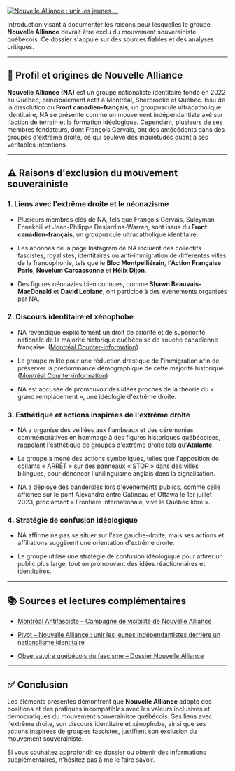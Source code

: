 [![Nouvelle Alliance : unir les jeunes ...](https://images.openai.com/thumbnails/16bbf93b2fe4301067893fa110bc85f8.jpeg)](https://pivot.quebec/2023/10/26/nouvelle-alliance-unir-les-jeunes-independantistes-derriere-un-nationalisme-identitaire/)

Introduction visant à documenter les raisons pour lesquelles le groupe **Nouvelle Alliance** devrait être exclu du mouvement souverainiste québécois. Ce dossier s'appuie sur des sources fiables et des analyses critiques.

---

## 🧩 Profil et origines de Nouvelle Alliance

**Nouvelle Alliance (NA)** est un groupe nationaliste identitaire fondé en 2022 au Québec, principalement actif à Montréal, Sherbrooke et Québec. Issu de la dissolution du **Front canadien-français**, un groupuscule ultracatholique identitaire, NA se présente comme un mouvement indépendantiste axé sur l'action de terrain et la formation idéologique. Cependant, plusieurs de ses membres fondateurs, dont François Gervais, ont des antécédents dans des groupes d'extrême droite, ce qui soulève des inquiétudes quant à ses véritables intentions.&#x20;

---

## ⚠️ Raisons d'exclusion du mouvement souverainiste

### 1. **Liens avec l'extrême droite et le néonazisme**

* Plusieurs membres clés de NA, tels que François Gervais, Suleyman Ennakhili et Jean-Philippe Desjardins-Warren, sont issus du **Front canadien-français**, un groupuscule ultracatholique identitaire.&#x20;

* Les abonnés de la page Instagram de NA incluent des collectifs fascistes, royalistes, identitaires ou anti-immigration de différentes villes de la francophonie, tels que le **Bloc Montpelliérain**, l’**Action Française Paris**, **Novelum Carcassonne** et **Hélix Dijon**.&#x20;

* Des figures néonazies bien connues, comme **Shawn Beauvais-MacDonald** et **David Leblanc**, ont participé à des événements organisés par NA.&#x20;

### 2. **Discours identitaire et xénophobe**

* NA revendique explicitement un droit de priorité et de supériorité nationale de la majorité historique québécoise de souche canadienne française. ([Montréal Counter-information][1])

* Le groupe milite pour une réduction drastique de l'immigration afin de préserver la prédominance démographique de cette majorité historique. ([Montréal Counter-information][1])

* NA est accusée de promouvoir des idées proches de la théorie du « grand remplacement », une idéologie d'extrême droite.&#x20;

### 3. **Esthétique et actions inspirées de l'extrême droite**

* NA a organisé des veillées aux flambeaux et des cérémonies commémoratives en hommage à des figures historiques québécoises, rappelant l'esthétique de groupes d'extrême droite tels qu'**Atalante**.&#x20;

* Le groupe a mené des actions symboliques, telles que l'apposition de collants « ARRÊT » sur des panneaux « STOP » dans des villes bilingues, pour dénoncer l'unilinguisme anglais dans la signalisation.&#x20;

* NA a déployé des banderoles lors d'événements publics, comme celle affichée sur le pont Alexandra entre Gatineau et Ottawa le 1er juillet 2023, proclamant « Frontière internationale, vive le Québec libre ».&#x20;

### 4. **Stratégie de confusion idéologique**

* NA affirme ne pas se situer sur l'axe gauche-droite, mais ses actions et affiliations suggèrent une orientation d'extrême droite.&#x20;

* Le groupe utilise une stratégie de confusion idéologique pour attirer un public plus large, tout en promouvant des idées réactionnaires et identitaires.&#x20;

---

## 📚 Sources et lectures complémentaires

* [Montréal Antifasciste – Campagne de visibilité de Nouvelle Alliance](https://montreal-antifasciste.info/fr/2024/09/27/a-propos-de-la-recente-campagne-de-visibilite-de-nouvelle-alliance-sur-les-campus/)

* [Pivot – Nouvelle Alliance : unir les jeunes indépendantistes derrière un nationalisme identitaire](https://pivot.quebec/2023/10/26/nouvelle-alliance-unir-les-jeunes-independantistes-derriere-un-nationalisme-identitaire/)

* [Observatoire québécois du fascisme – Dossier Nouvelle Alliance](https://observatoirequebecoisdufascisme.org/dossiers/nouvelle-alliance/)

---

## ✅ Conclusion

Les éléments présentés démontrent que **Nouvelle Alliance** adopte des positions et des pratiques incompatibles avec les valeurs inclusives et démocratiques du mouvement souverainiste québécois. Ses liens avec l'extrême droite, son discours identitaire et xénophobe, ainsi que ses actions inspirées de groupes fascistes, justifient son exclusion du mouvement souverainiste.

Si vous souhaitez approfondir ce dossier ou obtenir des informations supplémentaires, n'hésitez pas à me le faire savoir.

[1]: https://mtlcontreinfo.org/nouvelle-alliance-vieilles-rengaines-que-cache-le-confusionnisme-gauchedroitisant-de-cette-jeunesse-reactionnaire/?utm_source=chatgpt.com "Nouvelle Alliance, vieilles rengaines: que cache le confusionnisme gauchedroitisant de cette jeunesse réactionnaire? » Montréal Counter-information"
